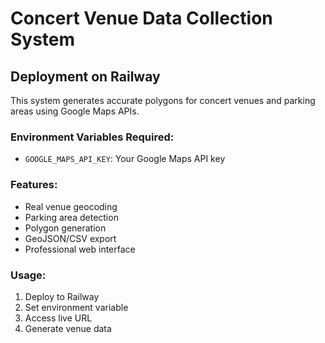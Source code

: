 # Concert Venue Data Collection System

## Deployment on Railway

This system generates accurate polygons for concert venues and parking areas using Google Maps APIs.

### Environment Variables Required:
- `GOOGLE_MAPS_API_KEY`: Your Google Maps API key

### Features:
- Real venue geocoding
- Parking area detection
- Polygon generation
- GeoJSON/CSV export
- Professional web interface

### Usage:
1. Deploy to Railway
2. Set environment variable
3. Access live URL
4. Generate venue data
